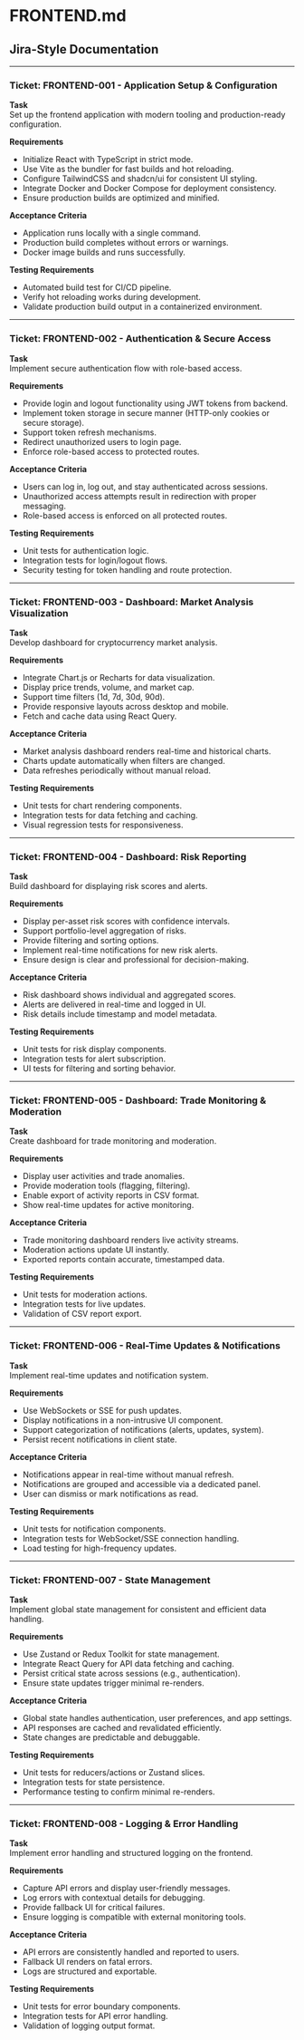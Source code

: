 # FRONTEND.md

## Jira-Style Documentation

---

### Ticket: FRONTEND-001 - Application Setup & Configuration

**Task**  
Set up the frontend application with modern tooling and production-ready configuration.  

**Requirements**  
- Initialize React with TypeScript in strict mode.  
- Use Vite as the bundler for fast builds and hot reloading.  
- Configure TailwindCSS and shadcn/ui for consistent UI styling.  
- Integrate Docker and Docker Compose for deployment consistency.  
- Ensure production builds are optimized and minified.  

**Acceptance Criteria**  
- Application runs locally with a single command.  
- Production build completes without errors or warnings.  
- Docker image builds and runs successfully.  

**Testing Requirements**  
- Automated build test for CI/CD pipeline.  
- Verify hot reloading works during development.  
- Validate production build output in a containerized environment.  

---

### Ticket: FRONTEND-002 - Authentication & Secure Access

**Task**  
Implement secure authentication flow with role-based access.  

**Requirements**  
- Provide login and logout functionality using JWT tokens from backend.  
- Implement token storage in secure manner (HTTP-only cookies or secure storage).  
- Support token refresh mechanisms.  
- Redirect unauthorized users to login page.  
- Enforce role-based access to protected routes.  

**Acceptance Criteria**  
- Users can log in, log out, and stay authenticated across sessions.  
- Unauthorized access attempts result in redirection with proper messaging.  
- Role-based access is enforced on all protected routes.  

**Testing Requirements**  
- Unit tests for authentication logic.  
- Integration tests for login/logout flows.  
- Security testing for token handling and route protection.  

---

### Ticket: FRONTEND-003 - Dashboard: Market Analysis Visualization

**Task**  
Develop dashboard for cryptocurrency market analysis.  

**Requirements**  
- Integrate Chart.js or Recharts for data visualization.  
- Display price trends, volume, and market cap.  
- Support time filters (1d, 7d, 30d, 90d).  
- Provide responsive layouts across desktop and mobile.  
- Fetch and cache data using React Query.  

**Acceptance Criteria**  
- Market analysis dashboard renders real-time and historical charts.  
- Charts update automatically when filters are changed.  
- Data refreshes periodically without manual reload.  

**Testing Requirements**  
- Unit tests for chart rendering components.  
- Integration tests for data fetching and caching.  
- Visual regression tests for responsiveness.  

---

### Ticket: FRONTEND-004 - Dashboard: Risk Reporting

**Task**  
Build dashboard for displaying risk scores and alerts.  

**Requirements**  
- Display per-asset risk scores with confidence intervals.  
- Support portfolio-level aggregation of risks.  
- Provide filtering and sorting options.  
- Implement real-time notifications for new risk alerts.  
- Ensure design is clear and professional for decision-making.  

**Acceptance Criteria**  
- Risk dashboard shows individual and aggregated scores.  
- Alerts are delivered in real-time and logged in UI.  
- Risk details include timestamp and model metadata.  

**Testing Requirements**  
- Unit tests for risk display components.  
- Integration tests for alert subscription.  
- UI tests for filtering and sorting behavior.  

---

### Ticket: FRONTEND-005 - Dashboard: Trade Monitoring & Moderation

**Task**  
Create dashboard for trade monitoring and moderation.  

**Requirements**  
- Display user activities and trade anomalies.  
- Provide moderation tools (flagging, filtering).  
- Enable export of activity reports in CSV format.  
- Show real-time updates for active monitoring.  

**Acceptance Criteria**  
- Trade monitoring dashboard renders live activity streams.  
- Moderation actions update UI instantly.  
- Exported reports contain accurate, timestamped data.  

**Testing Requirements**  
- Unit tests for moderation actions.  
- Integration tests for live updates.  
- Validation of CSV report export.  

---

### Ticket: FRONTEND-006 - Real-Time Updates & Notifications

**Task**  
Implement real-time updates and notification system.  

**Requirements**  
- Use WebSockets or SSE for push updates.  
- Display notifications in a non-intrusive UI component.  
- Support categorization of notifications (alerts, updates, system).  
- Persist recent notifications in client state.  

**Acceptance Criteria**  
- Notifications appear in real-time without manual refresh.  
- Notifications are grouped and accessible via a dedicated panel.  
- User can dismiss or mark notifications as read.  

**Testing Requirements**  
- Unit tests for notification components.  
- Integration tests for WebSocket/SSE connection handling.  
- Load testing for high-frequency updates.  

---

### Ticket: FRONTEND-007 - State Management

**Task**  
Implement global state management for consistent and efficient data handling.  

**Requirements**  
- Use Zustand or Redux Toolkit for state management.  
- Integrate React Query for API data fetching and caching.  
- Persist critical state across sessions (e.g., authentication).  
- Ensure state updates trigger minimal re-renders.  

**Acceptance Criteria**  
- Global state handles authentication, user preferences, and app settings.  
- API responses are cached and revalidated efficiently.  
- State changes are predictable and debuggable.  

**Testing Requirements**  
- Unit tests for reducers/actions or Zustand slices.  
- Integration tests for state persistence.  
- Performance testing to confirm minimal re-renders.  

---

### Ticket: FRONTEND-008 - Logging & Error Handling

**Task**  
Implement error handling and structured logging on the frontend.  

**Requirements**  
- Capture API errors and display user-friendly messages.  
- Log errors with contextual details for debugging.  
- Provide fallback UI for critical failures.  
- Ensure logging is compatible with external monitoring tools.  

**Acceptance Criteria**  
- API errors are consistently handled and reported to users.  
- Fallback UI renders on fatal errors.  
- Logs are structured and exportable.  

**Testing Requirements**  
- Unit tests for error boundary components.  
- Integration tests for API error handling.  
- Validation of logging output format.  
